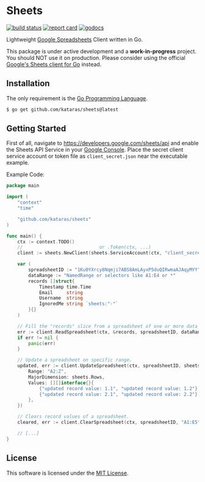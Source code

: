 # Sheets

[![build status](https://img.shields.io/github/workflow/status/kataras/sheets/CI/master?style=for-the-badge)](https://github.com/kataras/sheets/actions) [![report card](https://img.shields.io/badge/report%20card-a%2B-ff3333.svg?style=for-the-badge)](https://goreportcard.com/report/github.com/kataras/sheets) [![godocs](https://img.shields.io/badge/go-%20docs-488AC7.svg?style=for-the-badge)](https://pkg.go.dev/github.com/kataras/sheets)

Lightweight [Google Spreadsheets](https://docs.google.com/spreadsheets) Client written in Go.

This package is under active development and a **work-in-progress** project. You should NOT use it on production. Please consider using the official [Google's Sheets client for Go](https://developers.google.com/sheets/api/quickstart/go) instead.

## Installation

The only requirement is the [Go Programming Language](https://golang.org/dl).

```sh
$ go get github.com/kataras/sheets@latest
```

## Getting Started

First of all, navigate to <https://developers.google.com/sheets/api> and enable the Sheets API Service in your [Google Console](https://console.cloud.google.com/). Place the secret client service account or token file as `client_secret.json` near the executable example.

Example Code:

```go
package main

import (
    "context"
    "time"

    "github.com/kataras/sheets"
)

func main() {
    ctx := context.TODO()
    //                            or .Token(ctx, ...)
    client := sheets.NewClient(sheets.ServiceAccount(ctx, "client_secret.json"))

    var (
        spreadsheetID := "1Ku0YXrcy8Nqmji7ABS8AmLAyxP5duQIRwmaAJAqyMYY"
        dataRange := "NamedRange or selectors like A1:E4 or *"
        records []struct{
            Timestamp time.Time
            Email     string
            Username  string
            IgnoredMe string `sheets:"-"`
        }{}
    )

    // Fill the "records" slice from a spreadsheet of one or more data range.
    err := client.ReadSpreadsheet(ctx, &records, spreadsheetID, dataRange)
    if err != nil {
        panic(err)
    }

    // Update a spreadsheet on specific range.
    updated, err := client.UpdateSpreadsheet(ctx, spreadsheetID, sheets.ValueRange{
        Range: "A2:Z",
        MajorDimension: sheets.Rows,
        Values: [][]interface{}{
            {"updated record value: 1.1", "updated record value: 1.2"},
            {"updated record value: 2.1", "updated record value: 2.2"},
        },
    })

    // Clears record values of a spreadsheet.
    cleared, err := client.ClearSpreadsheet(ctx, spreadsheetID, "A1:E5")

    // [...]
}
```

## License

This software is licensed under the [MIT License](LICENSE).
